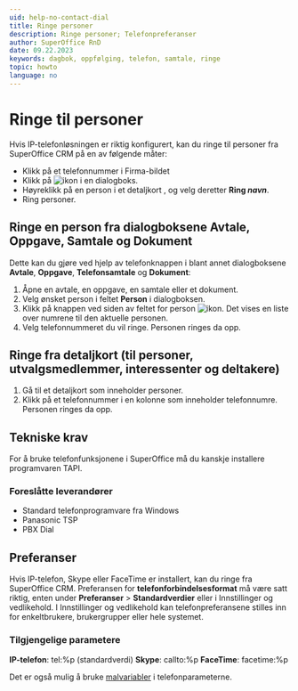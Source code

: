 ```yaml
---
uid: help-no-contact-dial
title: Ringe personer
description: Ringe personer; Telefonpreferanser
author: SuperOffice RnD
date: 09.22.2023
keywords: dagbok, oppfølging, telefon, samtale, ringe
topic: howto
language: no
---
```


# Ringe til personer

Hvis IP-telefonløsningen er riktig konfigurert, kan du ringe til personer fra SuperOffice CRM på en av følgende måter:

* Klikk på et telefonnummer i Firma-bildet
* Klikk på ![ikon][img1] i en dialogboks.
* Høyreklikk på en person i et detaljkort , og velg deretter **Ring *navn***.
* Ring personer.

## Ringe en person fra dialogboksene Avtale, Oppgave, Samtale og Dokument

Dette kan du gjøre ved hjelp av telefonknappen i blant annet dialogboksene **Avtale**, **Oppgave**, **Telefonsamtale** og **Dokument**:

1. Åpne en avtale, en oppgave, en samtale eller et dokument.
2. Velg ønsket person i feltet **Person** i dialogboksen.
3. Klikk på knappen ved siden av feltet for person ![ikon][img1]. Det vises en liste over numrene til den aktuelle personen.
4. Velg telefonnummeret du vil ringe. Personen ringes da opp.

## Ringe fra detaljkort (til personer, utvalgsmedlemmer, interessenter og deltakere)

1. Gå til et detaljkort som inneholder personer.
2. Klikk på et telefonnummer i en kolonne som inneholder telefonnumre. Personen ringes da opp.

## Tekniske krav

For å bruke telefonfunksjonene i SuperOffice må du kanskje installere programvaren TAPI.

### Foreslåtte leverandører

* Standard telefonprogramvare fra Windows
* Panasonic TSP
* PBX Dial

## Preferanser

Hvis IP-telefon, Skype eller FaceTime er installert, kan du ringe fra SuperOffice CRM. Preferansen for **telefonforbindelsesformat** må være satt riktig, enten under **Preferanser** > **Standardverdier** eller i Innstillinger og vedlikehold. I Innstillinger og vedlikehold kan telefonpreferansene stilles inn for enkeltbrukere, brukergrupper eller hele systemet.

### Tilgjengelige parametere

**IP-telefon**: tel:%p (standardverdi)
**Skype**: callto:%p
**FaceTime**: facetime:%p

Det er også mulig å bruke [malvariabler][2] i telefonparameterne.

<!-- Referenced links -->
[2]: ../../document/templates/learn/template-variables.md

<!-- Referenced images -->
[img1]: ../../../../common/icons/phone.png
